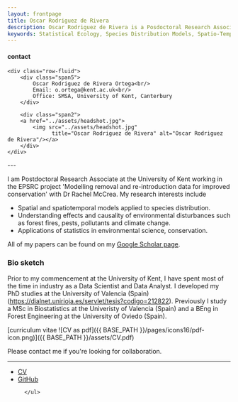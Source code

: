 ```yaml
---
layout: frontpage
title: Oscar Rodriguez de Rivera
description: Oscar Rodriguez de Rivera is a Posdoctoral Research Associate at SE@K at the University of Kent.
keywords: Statistical Ecology, Species Distribution Models, Spatio-Temporal Models, Spatial statistics, Applied Statistics
---
```


<div class="container">
<h4><a name="contact"></a>contact</h4>

    <div class="row-fluid">
        <div class="span5">
            Oscar Rodriguez de Rivera Ortega<br/>
            Email: o.ortega@kent.ac.uk<br/>
            Office: SMSA, University of Kent, Canterbury
        </div>

        <div class="span2">
        <a href="../assets/headshot.jpg">
            <img src="../assets/headshot.jpg"
                  title="Oscar Rodriguez de Rivera" alt="Oscar Rodriguez de Rivera"/></a>
        </div>
    </div>
</div>
---

I am Postdoctoral Research Associate at the University of Kent working in the EPSRC project 'Modelling removal and re-introduction data for improved conservation' with Dr Rachel McCrea. My research interests include
- Spatial and spatiotemporal models applied to species distribution.
- Understanding effects and causality of environmental disturbances such as forest fires, pests, pollutants and climate change.
- Applications of statistics in environmental science, conservation.

All of my papers can be found on my [Google Scholar page](https://scholar.google.com/citations?user=kttZf6oAAAAJ&hl=en).


### Bio sketch

Prior to my commencement at the University of Kent, I have spent most of the time in industry as a Data Scientist and Data Analyst. I developed my PhD studies at the University of Valencia (Spain) (https://dialnet.unirioja.es/servlet/tesis?codigo=212822). Previously I study a MSc in Biostatistics at the Univeristy of Valencia (Spain) and a BEng in Forest Engineering at the University of Oviedo (Spain).

[curriculum vitae ![CV as pdf]({{ BASE_PATH }}/pages/icons16/pdf-icon.png)]({{ BASE_PATH }}/assets/CV.pdf)<br/>


Please contact me if you're looking for collaboration.

---




<div class="navbar">
  <div class="navbar-inner">
      <ul class="nav">
          <li><a href="{{ BASE_PATH }}/assets/CV.pdf">CV</a></li>
          <li><a href="https://github.com/orrortega">GitHub</a></li>

      </ul>
  </div>
</div>
